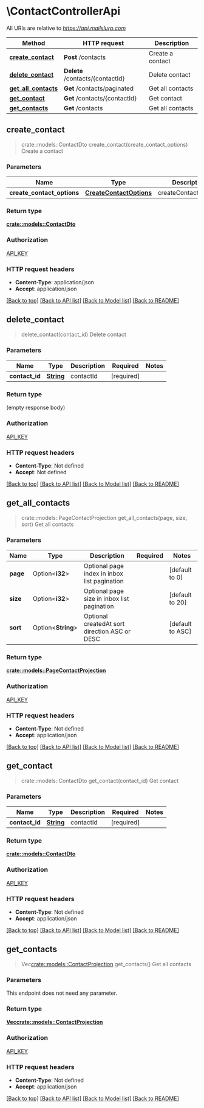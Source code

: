 # \ContactControllerApi

All URIs are relative to *https://api.mailslurp.com*

Method | HTTP request | Description
------------- | ------------- | -------------
[**create_contact**](ContactControllerApi.md#create_contact) | **Post** /contacts | Create a contact
[**delete_contact**](ContactControllerApi.md#delete_contact) | **Delete** /contacts/{contactId} | Delete contact
[**get_all_contacts**](ContactControllerApi.md#get_all_contacts) | **Get** /contacts/paginated | Get all contacts
[**get_contact**](ContactControllerApi.md#get_contact) | **Get** /contacts/{contactId} | Get contact
[**get_contacts**](ContactControllerApi.md#get_contacts) | **Get** /contacts | Get all contacts



## create_contact

> crate::models::ContactDto create_contact(create_contact_options)
Create a contact

### Parameters


Name | Type | Description  | Required | Notes
------------- | ------------- | ------------- | ------------- | -------------
**create_contact_options** | [**CreateContactOptions**](CreateContactOptions.md) | createContactOptions | [required] |

### Return type

[**crate::models::ContactDto**](ContactDto.md)

### Authorization

[API_KEY](../README.md#API_KEY)

### HTTP request headers

- **Content-Type**: application/json
- **Accept**: application/json

[[Back to top]](#) [[Back to API list]](../README.md#documentation-for-api-endpoints) [[Back to Model list]](../README.md#documentation-for-models) [[Back to README]](../README.md)


## delete_contact

> delete_contact(contact_id)
Delete contact

### Parameters


Name | Type | Description  | Required | Notes
------------- | ------------- | ------------- | ------------- | -------------
**contact_id** | [**String**](.md) | contactId | [required] |

### Return type

 (empty response body)

### Authorization

[API_KEY](../README.md#API_KEY)

### HTTP request headers

- **Content-Type**: Not defined
- **Accept**: Not defined

[[Back to top]](#) [[Back to API list]](../README.md#documentation-for-api-endpoints) [[Back to Model list]](../README.md#documentation-for-models) [[Back to README]](../README.md)


## get_all_contacts

> crate::models::PageContactProjection get_all_contacts(page, size, sort)
Get all contacts

### Parameters


Name | Type | Description  | Required | Notes
------------- | ------------- | ------------- | ------------- | -------------
**page** | Option<**i32**> | Optional page index in inbox list pagination |  |[default to 0]
**size** | Option<**i32**> | Optional page size in inbox list pagination |  |[default to 20]
**sort** | Option<**String**> | Optional createdAt sort direction ASC or DESC |  |[default to ASC]

### Return type

[**crate::models::PageContactProjection**](PageContactProjection.md)

### Authorization

[API_KEY](../README.md#API_KEY)

### HTTP request headers

- **Content-Type**: Not defined
- **Accept**: application/json

[[Back to top]](#) [[Back to API list]](../README.md#documentation-for-api-endpoints) [[Back to Model list]](../README.md#documentation-for-models) [[Back to README]](../README.md)


## get_contact

> crate::models::ContactDto get_contact(contact_id)
Get contact

### Parameters


Name | Type | Description  | Required | Notes
------------- | ------------- | ------------- | ------------- | -------------
**contact_id** | [**String**](.md) | contactId | [required] |

### Return type

[**crate::models::ContactDto**](ContactDto.md)

### Authorization

[API_KEY](../README.md#API_KEY)

### HTTP request headers

- **Content-Type**: Not defined
- **Accept**: application/json

[[Back to top]](#) [[Back to API list]](../README.md#documentation-for-api-endpoints) [[Back to Model list]](../README.md#documentation-for-models) [[Back to README]](../README.md)


## get_contacts

> Vec<crate::models::ContactProjection> get_contacts()
Get all contacts

### Parameters

This endpoint does not need any parameter.

### Return type

[**Vec<crate::models::ContactProjection>**](ContactProjection.md)

### Authorization

[API_KEY](../README.md#API_KEY)

### HTTP request headers

- **Content-Type**: Not defined
- **Accept**: application/json

[[Back to top]](#) [[Back to API list]](../README.md#documentation-for-api-endpoints) [[Back to Model list]](../README.md#documentation-for-models) [[Back to README]](../README.md)


